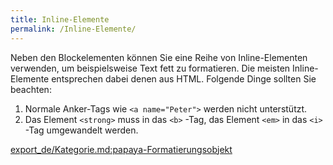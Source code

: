 ```yaml
---
title: Inline-Elemente
permalink: /Inline-Elemente/
---
```


Neben den Blockelementen können Sie eine Reihe von Inline-Elementen verwenden, um beispielsweise Text fett zu formatieren. Die meisten Inline-Elemente entsprechen dabei denen aus HTML. Folgende Dinge sollten Sie beachten:

1.  Normale Anker-Tags wie `<a name="Peter">` werden nicht unterstützt.
2.  Das Element `<strong>` muss in das `<b>` -Tag, das Element `<em>` in das `<i>` -Tag umgewandelt werden.

[export_de/Kategorie.md:papaya-Formatierungsobjekt](export_de/Kategorie.md:papaya-Formatierungsobjekt )